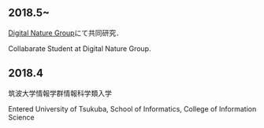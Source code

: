 ## 2018.5~
[Digital Nature Group](https://digitalnature.slis.tsukuba.ac.jp)にて共同研究．

Collabarate Student at Digital Nature Group.

## 2018.4 
筑波大学情報学群情報科学類入学

Entered University of Tsukuba, School of Informatics, College of Information Science
